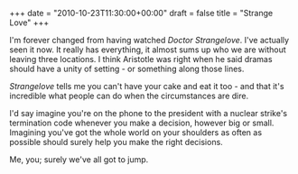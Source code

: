 +++
date = "2010-10-23T11:30:00+00:00"
draft = false
title = "Strange Love"
+++
<p>I'm forever changed from having watched <em>Doctor Strangelove</em>. I've actually seen it now. It really has everything, it almost sums up who we are without leaving three locations. I think Aristotle was right when he said dramas should have a unity of setting - or something along those lines.</p>&#13;
<p><em>Strangelove</em> tells me you can't have your cake and eat it too - and that it's incredible what people can do when the circumstances are dire.</p>&#13;
<p>I'd say imagine you're on the phone to the president with a nuclear strike's termination code whenever you make a decision, however big or small. Imagining you've got the whole world on your shoulders as often as possible should surely help you make the right decisions.</p>&#13;
<p>Me, you; surely we've all got to jump.</p> 
